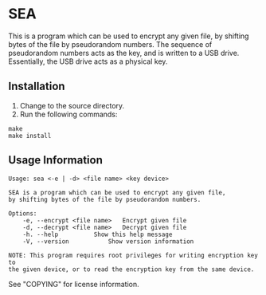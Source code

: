 # SEA

This is a program which can be used to encrypt any given file,
by shifting bytes of the file by pseudorandom numbers. The sequence of
pseudorandom numbers acts as the key, and is written to a USB drive.
Essentially, the USB drive acts as a physical key.

## Installation

<ol>
	<li>Change to the source directory.</li>
	<li>Run the following commands:</li>
</ol>

```
make
make install
```

## Usage Information

```
Usage: sea <-e | -d> <file name> <key device>

SEA is a program which can be used to encrypt any given file,
by shifting bytes of the file by pseudorandom numbers.

Options:
	-e, --encrypt <file name>	Encrypt given file
	-d, --decrypt <file name>	Decrypt given file
	-h. --help			Show this help message
	-V, --version			Show version information

NOTE: This program requires root privileges for writing encryption key to
the given device, or to read the encryption key from the same device.
```

See "COPYING" for license information.
